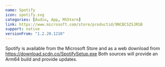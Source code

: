 ```yaml
---
name: Spotify
icon: spotify.svg
categories: [Audio, App, MSStore]
link: https://www.microsoft.com/store/productid/9NCBCSZSJRSB
support: native
versionFrom: "1.2.20.1210"
---
```


Spotify is available from the Microsoft Store and as a web download from https://download.scdn.co/SpotifySetup.exe
Both sources will provide an Arm64 build and provide updates.
